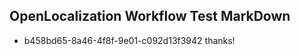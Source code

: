 ## OpenLocalization Workflow Test MarkDown
* b458bd65-8a46-4f8f-9e01-c092d13f3942 thanks!

<!--HONumber=Sep16_HO1-->


